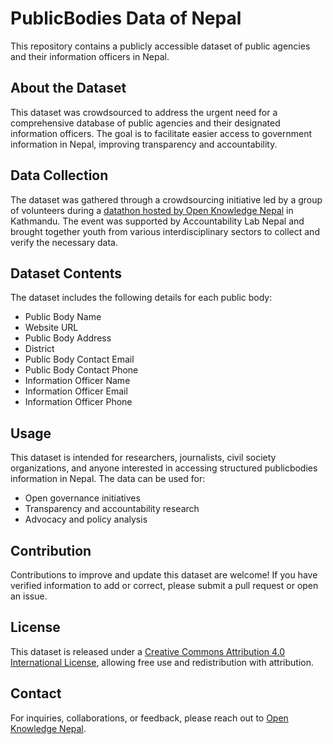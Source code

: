 # PublicBodies Data of Nepal
This repository contains a publicly accessible dataset of public agencies and their information officers in Nepal.

## About the Dataset
This dataset was crowdsourced to address the urgent need for a comprehensive database of public agencies and their designated information officers. The goal is to facilitate easier access to government information in Nepal, improving transparency and accountability.

## Data Collection
The dataset was gathered through a crowdsourcing initiative led by a group of volunteers during a [datathon hosted by Open Knowledge Nepal](https://oknp.org/blogs/publicbodies-datathon-rethinking-access-to-public-information-in-nepal) in Kathmandu. The event was supported by Accountability Lab Nepal and brought together youth from various interdisciplinary sectors to collect and verify the necessary data.

## Dataset Contents
The dataset includes the following details for each public body:
* Public Body Name
* Website URL
* Public Body Address
* District
* Public Body Contact Email
* Public Body Contact Phone
* Information Officer Name
* Information Officer Email
* Information Officer Phone

## Usage
This dataset is intended for researchers, journalists, civil society organizations, and anyone interested in accessing structured publicbodies information in Nepal. The data can be used for:
* Open governance initiatives
* Transparency and accountability research
* Advocacy and policy analysis

## Contribution
Contributions to improve and update this dataset are welcome! If you have verified information to add or correct, please submit a pull request or open an issue.

## License
This dataset is released under a [Creative Commons Attribution 4.0 International License](https://creativecommons.org/licenses/by/4.0/), allowing free use and redistribution with attribution.

## Contact
For inquiries, collaborations, or feedback, please reach out to [Open Knowledge Nepal](https://oknp.org/contact).
